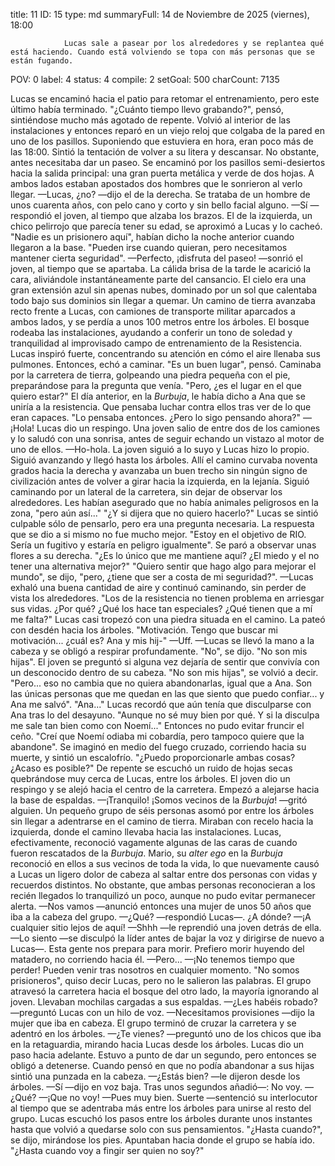 title:          11
ID:             15
type:           md
summaryFull:    14 de Noviembre de 2025 (viernes), 18:00
                
                Lucas sale a pasear por los alrededores y se replantea qué está haciendo. Cuando está volviendo se topa con más personas que se están fugando.
POV:            0
label:          4
status:         4
compile:        2
setGoal:        500
charCount:      7135


Lucas se encaminó hacia el patio para retomar el entrenamiento, pero este último había terminado.
"¿Cuánto tiempo llevo grabando?", pensó, sintiéndose mucho más agotado de repente.
Volvió al interior de las instalaciones y entonces reparó en un viejo reloj que colgaba de la pared en uno de los pasillos. Suponiendo que estuviera en hora, eran poco más de las 18:00.
Sintió la tentación de volver a su litera y descansar. No obstante, antes necesitaba dar un paseo. Se encaminó por los pasillos semi-desiertos hacia la salida principal: una gran puerta metálica y verde de dos hojas. A ambos lados estaban apostados dos hombres que le sonrieron al verlo llegar.
—Lucas, ¿no? —dijo el de la derecha. Se trataba de un hombre de unos cuarenta años, con pelo cano y corto y sin bello facial alguno.
—Sí —respondió el joven, al tiempo que alzaba los brazos.
El de la izquierda, un chico pelirrojo que parecía tener su edad, se aproximó a Lucas y lo cacheó.
"Nadie es un prisionero aquí", habían dicho la noche anterior cuando llegaron a la base. "Pueden irse cuando quieran, pero necesitamos mantener cierta seguridad".
—Perfecto, ¡disfruta del paseo! —sonrió el joven, al tiempo que se apartaba.
La cálida brisa de la tarde le acarició la cara, aliviándole instantáneamente parte del cansancio. El cielo era una gran extensión azul sin apenas nubes, dominado por un sol que calentaba todo bajo sus dominios sin llegar a quemar.
Un camino de tierra avanzaba recto frente a Lucas, con camiones de transporte militar aparcados a ambos lados, y se perdía a unos 100 metros entre los árboles. El bosque rodeaba las instalaciones, ayudando a conferir un tono de soledad y tranquilidad al improvisado campo de entrenamiento de la Resistencia.
Lucas inspiró fuerte, concentrando su atención en cómo el aire llenaba sus pulmones. Entonces, echó a caminar.
"Es un buen lugar", pensó. Caminaba por la carretera de tierra, golpeando una piedra pequeña con el pie, preparándose para la pregunta que venía.
"Pero, ¿es el lugar en el que quiero estar?"
El día anterior, en la *Burbuja*, le había dicho a Ana que se uniría a la resistencia. Que pensaba luchar contra ellos tras ver de lo que eran capaces.
"Lo pensaba entonces. ¿Pero lo sigo pensando ahora?"
—¡Hola!
Lucas dio un respingo. Una joven salio de entre dos de los camiones y lo saludó con una sonrisa, antes de seguir echando un vistazo al motor de uno de ellos.
—Ho-hola.
La joven siguió a lo suyo y Lucas hizo lo propio. Siguió avanzando y llegó hasta los árboles. Allí el camino curvaba noventa grados hacia la derecha y avanzaba un buen trecho sin ningún signo de civilización antes de volver a girar hacia la izquierda, en la lejanía.
Siguió caminando por un lateral de la carretera, sin dejar de observar los alrededores. Les habían asegurado que no había animales peligrosos en la zona, "pero aún así..."
"¿Y si dijera que no quiero hacerlo?"
Lucas se sintió culpable sólo de pensarlo, pero era una pregunta necesaria.
La respuesta que se dio a si mismo no fue mucho mejor.
"Estoy en el objetivo de RIO. Sería un fugitivo y estaría en peligro igualmente".
Se paró a observar unas flores a su derecha. "¿Es lo único que me mantiene aquí? ¿El miedo y el no tener una alternativa mejor?"
"Quiero sentir que hago algo para mejorar el mundo", se dijo, "pero, ¿tiene que ser a costa de mi seguridad?". —Lucas exhaló una buena cantidad de aire y continuó caminando, sin perder de vista los alrededores.
"Los de la resistencia no tienen problema en arriesgar sus vidas. ¿Por qué? ¿Qué los hace tan especiales? ¿Qué tienen que a mí me falta?"
Lucas casi tropezó con una piedra situada en el camino. La pateó con desdén hacia los árboles.
"Motivación. Tengo que buscar mi motivación... ¿cuál es? Ana y mis hij-"
—Uff. —Lucas se llevó la mano a la cabeza y se obligó a respirar profundamente.
"No", se dijo. "No son mis hijas".
El joven se preguntó si alguna vez dejaría de sentir que convivía con un desconocido dentro de su cabeza.
"No son mis hijas", se volvió a decir. "Pero... eso no cambia que no quiera abandonarlas, igual que a Ana. Son las únicas personas que me quedan en las que siento que puedo confiar... y Ana me salvó".
"Ana..."
Lucas recordó que aún tenía que disculparse con Ana tras lo del desayuno. "Aunque no sé muy bien por qué. Y si la disculpa me sale tan bien como con Noemí..."
Entonces no pudo evitar fruncir el ceño.
"Creí que Noemí odiaba mi cobardía, pero tampoco quiere que la abandone".
Se imaginó en medio del fuego cruzado, corriendo hacia su muerte, y sintió un escalofrío.
"¿Puedo proporcionarle ambas cosas? ¿Acaso es posible?"
De repente se escuchó un ruido de hojas secas quebrándose muy cerca de Lucas, entre los árboles. El joven dio un respingo y se alejó hacia el centro de la carretera. Empezó a alejarse hacia la base de espaldas.
—¡Tranquilo! ¡Somos vecinos de la *Burbuja*! —gritó alguien.
Un pequeño grupo de séis personas asomó por entre los árboles sin llegar a adentrarse en el camino de tierra. Miraban con recelo hacia la izquierda, donde el camino llevaba hacia las instalaciones.
Lucas, efectivamente, reconoció vagamente algunas de las caras de cuando fueron rescatados de la *Burbuja*. Mario, su *alter ego* en la *Burbuja* reconoció en ellos a sus vecinos de toda la vida, lo que nuevamente causó a Lucas un ligero dolor de cabeza al saltar entre dos personas con vidas y recuerdos distintos.
No obstante, que ambas personas reconocieran a los recién llegados lo tranquilizó un poco, aunque no pudo evitar permanecer alerta.
—Nos vamos —anunció entonces una mujer de unos 50 años que iba a la cabeza del grupo.
—¿Qué? —respondió Lucas—. ¿A dónde?
—¡A cualquier sitio lejos de aquí!
—Shhh —le reprendió una joven detrás de ella.
—Lo siento —se disculpó la líder antes de bajar la voz y dirigirse de nuevo a Lucas—. Esta gente nos prepara para morir. Prefiero morir huyendo del matadero, no corriendo hacia él.
—Pero...
—¡No tenemos tiempo que perder! Pueden venir tras nosotros en cualquier momento.
"No somos prisioneros", quiso decir Lucas, pero no le salieron las palabras.
El grupo atravesó la carretera hacia el bosque del otro lado, la mayoría ignorando al joven. Llevaban mochilas cargadas a sus espaldas.
—¿Les habéis robado? —preguntó Lucas con un hilo de voz.
—Necesitamos provisiones —dijo la mujer que iba en cabeza.
El grupo terminó de cruzar la carretera y se adentró en los árboles.
—¿Te vienes? —preguntó uno de los chicos que iba en la retaguardia, mirando hacia Lucas desde los árboles.
Lucas dio un paso hacia adelante. Estuvo a punto de dar un segundo, pero entonces se obligó a detenerse.
Cuando pensó en que no podía abandonar a sus hijas sintió una punzada en la cabeza.
—¿Estás bien? —le dijeron desde los árboles.
—Sí —dijo en voz baja. Tras unos segundos añadió—: No voy.
—¿Qué?
—¡Que no voy!
—Pues muy bien. Suerte —sentenció su interlocutor al tiempo que se adentraba más entre los árboles para unirse al resto del grupo.
Lucas escuchó los pasos entre los árboles durante unos instantes hasta que volvió a quedarse solo con sus pensamientos.
"¿Hasta cuando?", se dijo, mirándose los pies. Apuntaban hacia donde el grupo se había ido.
"¿Hasta cuando voy a fingir ser quien no soy?"